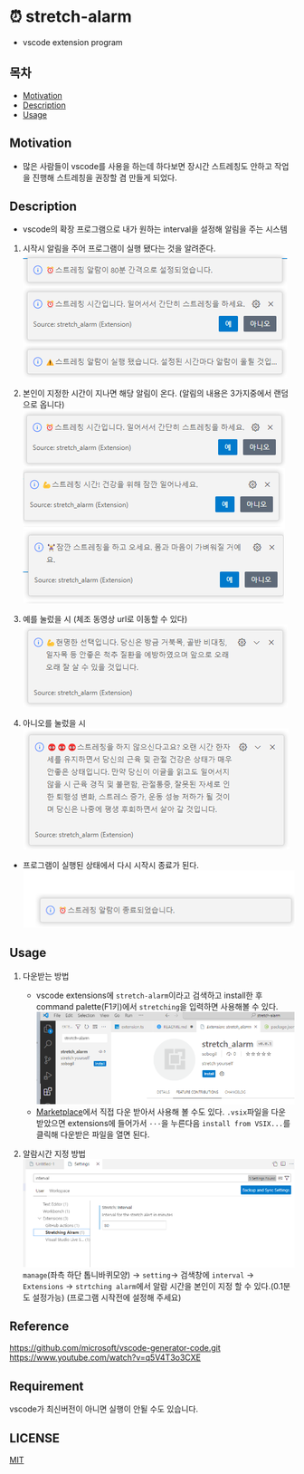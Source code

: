 # ⏰ stretch-alarm
* vscode extension program


## 목차

- [Motivation](#introduction)
- [Description](#installation)
- [Usage](#usage)

## Motivation <a name="introduction"></a>

* 많은 사람들이 vscode를 사용을 하는데 하다보면 장시간 스트레칭도 안하고 작업을 진행해 스트레칭을 권장할 겸 만들게 되었다.

## Description <a name="installation"></a>

* vscode의 확장 프로그램으로 내가 원하는 interval을 설정해 알림을 주는 시스템

1. 시작시 알림을 주어 프로그램이 실행 됐다는 것을 알려준다.  
![시작알림](./image/real_start.png)

2. 본인이 지정한 시간이 지나면 해당 알림이 온다. (알림의 내용은 3가지중에서 랜덤으로 옵니다)  
![스트레칭](./image/result.png)  
![스트레칭](./image/result2.png)  
![스트레칭](./image/result3.png)  

3. 예를 눌렀을 시 (체조 동영상 url로 이동할 수 있다)   
![예](./image/result_yes.png) 

4. 아니오를 눌렀을 시  
![아니오](./image/result_no.png)  

* 프로그램이 실행된 상태에서 다시 시작시 종료가 된다.
![종료](./image/down.png)   
## Usage <a name="usage"></a>

1. 다운받는 방법
    * vscode extensions에 `stretch-alarm`이라고 검색하고 install한 후 command palette(F1키)에서 `stretching`을 입력하면 사용해볼 수 있다.    
    ![다운](./image/alarm.png)  
    * [Marketplace](https://marketplace.visualstudio.com/items?itemName=sobogil.stretch-alarm&ssr=false#overview)에서 직접 다운 받아서 사용해 볼 수도 있다.
      `.vsix`파일을 다운 받았으면 extensions에 들어가서  `···`을 누른다음 `install from VSIX...`를 클릭해 다운받은 파일을 열면 된다.

2. 알람시간 지정 방법
![시간지정](./image/interval.png)  
`manage`(좌측 하단 톱니바퀴모양) -> `setting`-> 검색창에 `interval` -> `Extensions` -> `strtching alarm`에서 알람 시간을 본인이 지정 할 수 있다.(0.1분도 설정가능)
(프로그램 시작전에 설정해 주세요)

## Reference
https://github.com/microsoft/vscode-generator-code.git   
https://www.youtube.com/watch?v=q5V4T3o3CXE  

## Requirement
vscode가 최신버전이 아니면 실행이 안될 수도 있습니다.
## LICENSE
[MIT](LICENSE)  


